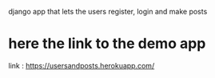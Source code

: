 django app that lets the users register, login and make posts

# here the  link to the  demo app

link : https://usersandposts.herokuapp.com/
